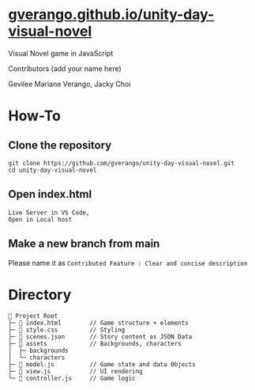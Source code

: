 # [gverango.github.io/unity-day-visual-novel](https://gverango.github.io/unity-day-visual-novel/)
Visual Novel game in JavaScript


Contributors (add your name here)

Gevilee Mariane Verango, Jacky Choi

# How-To

## Clone the repository
```
git clone https://github.com/gverango/unity-day-visual-novel.git
cd unity-day-visual-novel
```
## Open index.html

```
Live Server in VS Code,
Open in Local host
```

## Make a new branch from main

Please name it as
```Contributed Feature : Clear and concise description ```

# Directory
```
📁 Project Root
├─ 📄 index.html        // Game structure + elements
├─ 🎨 style.css         // Styling
├─ 📜 scenes.json       // Story content as JSON Data
├─ 📂 assets            // Backgrounds, characters
│  ├─ backgrounds
│  └─ characters
├─ 📄 model.js          // Game state and data Objects
├─ 📄 view.js           // UI rendering
└─ 📄 controller.js     // Game logic
```
